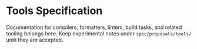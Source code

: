# Tools Specification

Documentation for compilers, formatters, linters, build tasks, and related tooling belongs here. Keep experimental notes under `spec/proposals/tools/` until they are accepted.
